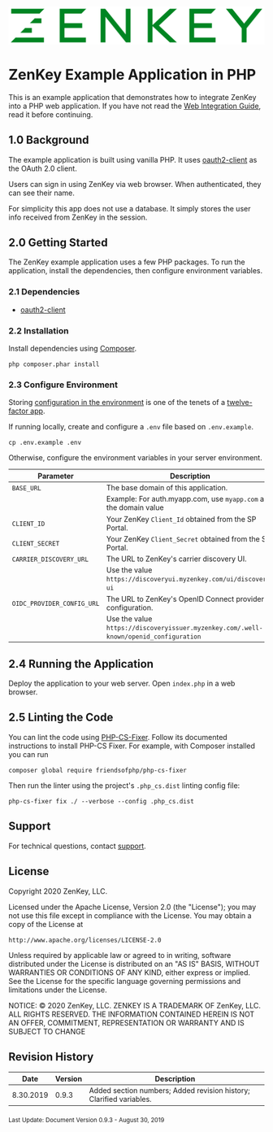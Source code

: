 ![Logo](../../image/ZenKey_rgb.png)

# ZenKey Example Application in PHP

This is an example application that demonstrates how to integrate ZenKey into a PHP web application. If you have not read the [Web Integration Guide](https://developer.myzenkey.com/web/), read it before continuing.

## 1.0 Background

The example application is built using vanilla PHP. It uses [oauth2-client](https://github.com/thephpleague/oauth2-client) as the OAuth 2.0 client.

Users can sign in using ZenKey via web browser. When authenticated, they can see their name.

For simplicity this app does not use a database. It simply stores the user info received from ZenKey in the session.

## 2.0 Getting Started

The ZenKey example application uses a few PHP packages. To run the application, install the dependencies, then configure environment variables.

### 2.1 Dependencies

- [oauth2-client](https://github.com/thephpleague/oauth2-client)

### 2.2 Installation

Install dependencies using [Composer](https://getcomposer.org/).

```
php composer.phar install
```

### 2.3 Configure Environment

Storing [configuration in the environment](http://12factor.net/config) is one of the tenets of a [twelve-factor app](http://12factor.net).

If running locally, create and configure a `.env` file based on `.env.example`.

```
cp .env.example .env
```

Otherwise, configure the environment variables in your server environment.

| Parameter        | Description  |
| ------------- | ------------- |  
|`BASE_URL`   |  The base domain of this application. |
|  |  Example: For auth.myapp.com, use `myapp.com` as the domain value |  
|`CLIENT_ID` | Your ZenKey `Client_Id` obtained from the SP Portal. |  
|`CLIENT_SECRET` | Your ZenKey `Client_Secret` obtained from the SP Portal.|
|`CARRIER_DISCOVERY_URL` | The URL to ZenKey's carrier discovery UI. |  
|  |  Use the value `https://discoveryui.myzenkey.com/ui/discovery-ui` |  
|`OIDC_PROVIDER_CONFIG_URL` | The URL to ZenKey's OpenID Connect provider configuration. |  
|  |  Use the value `https://discoveryissuer.myzenkey.com/.well-known/openid_configuration` |  

## 2.4 Running the Application

Deploy the application to your web server. Open `index.php` in a web browser.

## 2.5 Linting the Code

You can lint the code using [PHP-CS-Fixer](https://github.com/FriendsOfPHP/PHP-CS-Fixer). Follow its documented instructions
to install PHP-CS Fixer. For example, with Composer installed you can run 
```
composer global require friendsofphp/php-cs-fixer
```

Then run the linter using the project's `.php_cs.dist` linting config file:

```
php-cs-fixer fix ./ --verbose --config .php_cs.dist
```

## Support

For technical questions, contact [support](mailto:techsupport@myzenkey.com).

## License

Copyright 2020 ZenKey, LLC.

Licensed under the Apache License, Version 2.0 (the "License");
you may not use this file except in compliance with the License.
You may obtain a copy of the License at

    http://www.apache.org/licenses/LICENSE-2.0

Unless required by applicable law or agreed to in writing, software
distributed under the License is distributed on an "AS IS" BASIS,
WITHOUT WARRANTIES OR CONDITIONS OF ANY KIND, either express or implied.
See the License for the specific language governing permissions and
limitations under the License.

NOTICE: © 2020 ZenKey, LLC. ZENKEY IS A TRADEMARK OF ZenKey, LLC. ALL RIGHTS RESERVED. THE INFORMATION CONTAINED HEREIN IS NOT AN OFFER, COMMITMENT, REPRESENTATION OR WARRANTY AND IS SUBJECT TO CHANGE

## Revision History

| Date      | Version | Description                                   |
| --------- | ------- | --------------------------------------------- |
| 8.30.2019 | 0.9.3  |  Added section numbers; Added revision history; Clarified variables. |

<sub> Last Update:
Document Version 0.9.3 - August 30, 2019</sub>

